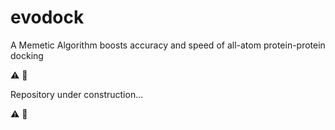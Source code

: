 # evodock
A Memetic Algorithm boosts accuracy and speed of all-atom protein-protein docking

:warning: :construction:

Repository under construction...

:warning: :construction:
